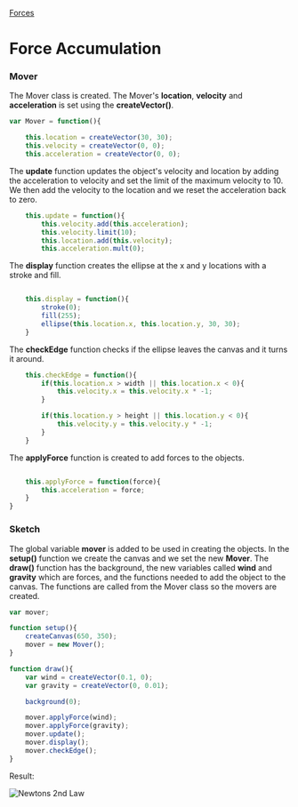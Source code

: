 [Forces](../)

# Force Accumulation

### Mover

The Mover class is created. The Mover's **location**, **velocity** and **acceleration** is set using the **createVector()**.

```js
var Mover = function(){

    this.location = createVector(30, 30);
    this.velocity = createVector(0, 0);
    this.acceleration = createVector(0, 0);
```
The **update** function updates the object's velocity and location by adding the acceleration to velocity and set the limit of the maximum velocity to 10. We then add the velocity to the location and we reset the acceleration back to zero.  

```js
    this.update = function(){
        this.velocity.add(this.acceleration);
        this.velocity.limit(10);
        this.location.add(this.velocity);
        this.acceleration.mult(0);
```
The **display** function creates the ellipse at the x and y locations with a stroke and fill.

```js

    this.display = function(){
        stroke(0);
        fill(255);
        ellipse(this.location.x, this.location.y, 30, 30);
    }
```
The **checkEdge** function checks if the ellipse leaves the canvas and it turns it around.

```js
    this.checkEdge = function(){
        if(this.location.x > width || this.location.x < 0){
            this.velocity.x = this.velocity.x * -1;
        }

        if(this.location.y > height || this.location.y < 0){
            this.velocity.y = this.velocity.y * -1;
        }
    }
```
The **applyForce** function is created to add forces to the objects.

```js

    this.applyForce = function(force){
        this.acceleration = force;
    }
}
```
### Sketch

The global variable **mover** is added to be used in creating the objects. In the **setup()** function we create the canvas and we set the new **Mover**. The **draw()** function has the background, the new variables called **wind** and **gravity** which are forces, and the functions needed to add the object to the canvas. The functions are called from the Mover class so the movers are created.

```js
var mover;

function setup(){
    createCanvas(650, 350);
    mover = new Mover();
}

function draw(){
    var wind = createVector(0.1, 0);
    var gravity = createVector(0, 0.01);

    background(0);

    mover.applyForce(wind);
    mover.applyForce(gravity);
    mover.update();
    mover.display();
    mover.checkEdge();
}
```

Result:

![Newtons 2nd Law](img/Sketch28.PNG?raw=true " Newtons 2nd Lawn")
